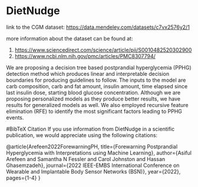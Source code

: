 # DietNudge
link to the CGM dataset: https://data.mendeley.com/datasets/c7vx2576y2/1


more information about the dataset can be found at:
1) https://www.sciencedirect.com/science/article/pii/S0010482520302900
2) https://www.ncbi.nlm.nih.gov/pmc/articles/PMC8307794/

We are proposing a decision tree based postprandial hyperglycemia (PPHG) detection method which produces linear and interpretable decision boundaries for producing guidelines to follow. The inputs to the model are carb composition, carb and fat amount, insulin amount, time elapsed since last insulin dose, starting blood glucose concentration. Although we are proposing personalized models as they produce better results, we have results for generalized models as well. We also employed recursive feature elimination (RFE) to identify the most significant factors leading to PPHG events.

#BibTeX Citation
If you use information from DietNudge in a scientific publication, we would appreciate using the following citations:

@article{Arefeen2022ForewarningPH,
  title={Forewarning Postprandial Hyperglycemia with Interpretations using Machine Learning},
  author={Asiful Arefeen and Samantha N Fessler and Carol Johnston and Hassan Ghasemzadeh},
  journal={2022 IEEE-EMBS International Conference on Wearable and Implantable Body Sensor Networks (BSN)},
  year={2022},
  pages={1-4}
}
